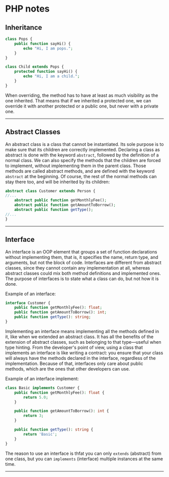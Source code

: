 PHP notes
=

## Inheritance

```php
class Pops {
    public function sayHi() {
        echo "Hi, I am pops.";
    }
}

class Child extends Pops {
    protected function sayHi() {
        echo "Hi, I am a child.";
    }
}
```

When overriding, the method has to have at least as much visibility as the one inherited. That means that if we inherited a protected one, we can override it with another protected or a public one, but never with a private one.

---
## Abstract Classes

An abstract class is a class that cannot be instantiated. Its sole purpose is to make sure that its children are correctly implemented. Declaring a class as abstract is done with the keyword `abstract`, followed by the definition of a normal class. We can also specify the methods that the children are forced to implement, without implementing them in the parent class. Those methods are called abstract methods, and are defined with the keyword `abstract` at the beginning. Of course, the rest of the normal methods can stay there too, and will be inherited by its children:
```php
abstract class Customer extends Person {
//...
    abstract public function getMonthlyFee();
    abstract public function getAmountToBorrow();
    abstract public function getType();
//...
}
```

---

## Interface

An interface is an OOP element that groups a set of function declarations without implementing them, that is, it specifies the name, return type, and arguments, but not the block of code. Interfaces are different from abstract classes, since they cannot contain any implementation at all, whereas abstract classes could mix both method definitions and implemented ones. The purpose of interfaces is to state what a class can do, but not how it is done.

Example of an interface:
```php
interface Customer {
    public function getMonthlyFee(): float;
    public function getAmountToBorrow(): int;
    public function getType(): string;
}
```
Implementing an interface means implementing all the methods defined in it, like when we extended an abstract class. It has all the benefits of the extension of abstract classes, such as belonging to that type—useful when type hinting. From the developer's point of view, using a class that implements an interface is like writing a contract: you ensure that your class will always have the methods declared in the interface, regardless of the implementation. Because of that, interfaces only care about public methods, which are the ones that other developers can use.

Example of an interface implement:
```php
class Basic implements Customer {
    public function getMonthlyFee(): float {
        return 5.0;
    }

    public function getAmountToBorrow(): int {
        return 3;
    }

    public function getType(): string {
        return 'Basic';
    }
}
```

The reason to use an interface is thfat you can only `extends` (abstract) from one class, but you can `implements` (interface) multiple instances at the same time.

---